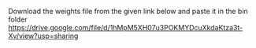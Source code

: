 Download the weights file from the given link below and paste it in the bin folder
https://drive.google.com/file/d/1hMpM5XH07u3POKMYDcuXkdaKtza3t-Xv/view?usp=sharing
